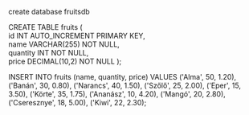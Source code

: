 create database fruitsdb

CREATE TABLE fruits (     
id INT AUTO_INCREMENT PRIMARY KEY,    
name VARCHAR(255) NOT NULL,    
quantity INT NOT NULL,  
price DECIMAL(10,2) NOT NULL );

INSERT INTO fruits (name, quantity, price) VALUES 
('Alma', 50, 1.20),
('Banán', 30, 0.80),
('Narancs', 40, 1.50),
('Szőlő', 25, 2.00),
('Eper', 15, 3.50),
('Körte', 35, 1.75),
('Ananász', 10, 4.20),
('Mangó', 20, 2.80),
('Cseresznye', 18, 5.00),
('Kiwi', 22, 2.30);
